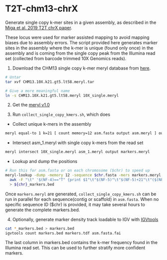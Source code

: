 # T2T-chm13-chrX

Generate single copy k-mer sites in a given assembly, as described in the [Miga et al. 2019 T2T chrX paper](https://www.biorxiv.org/content/10.1101/735928v3).

These locus were used for marker assisted mapping to avoid mapping biases due to assembly errors.
The script provided here generates marker sites in the assembly where the k-mer is unique (found only once) in the assembly and is coming from the single copy peak from the Illumina read set (collected from barcode trimmed 10X Genomics reads).

1. Download the CHM13 single copy k-mer meryl database from [here](https://s3.amazonaws.com/nanopore-human-wgs/chm13/10x/meryl/CHM13.10X.k21.gt5.lt58.meryl.tar).
```bash
# Untar
tar xvf CHM13.10X.k21.gt5.lt58.meryl.tar

# Give a more meaningful name
ln -s CHM13.10X.k21.gt5.lt58.meryl 10X_single.meryl
```

2. Get the [meryl v1.0](https://github.com/marbl/meryl/releases/tag/v1.0)

3. Run `collect_single_copy_kmers.sh`, which does

* Collect unique k-mers in the assembly
```bash
meryl equal-to 1 k=21 [ count memory=12 asm.fasta output asm.meryl ] output asm_1.meryl
```

* Intersect asm_1.meryl with single copy k-mers from the read set
```bash
meryl intersect 10X_single.meryl asm_1.meryl output markers.meryl
```

* Lookup and dump the positions
```bash
# Run this for asm.fasta or on each chromosome ($chr) to speed up
meryl-lookup -dump -memory 12 -sequence $chr.fasta -mers markers.meryl |\
  awk -F "\t" '$(NF-4)=="T" {print $1"\t"$(NF-5)"\t"$(NF-5)+21"\t"($(NF-2)+$NF}' \
  > ${chr}_markers.bed
```

Once `markers.meryl` are generated, `collect_single_copy_kmers.sh` can be run in parallel for each sequence(contig or scaffold) in `asm.fasta`. When no specific sequence ID ($chr) is provided, it may take several hours to generate the complete markers.bed.

4. Optionally, generate marker density track loadable to IGV with [IGVtools](http://software.broadinstitute.org/software/igv/download)
```bash
cat *_markers.bed > markers.bed
igvtools count markers.bed markers.tdf asm.fasta.fai
```

The last column in markers.bed contains the k-mer frequency found in the Illumina read set. This can be used to further stratify more confident markers.

